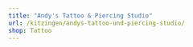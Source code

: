```yaml
---
title: "Andy's Tattoo & Piercing Studio"
url: /kitzingen/andys-tattoo-und-piercing-studio/
shop: Tattoo
---
```

